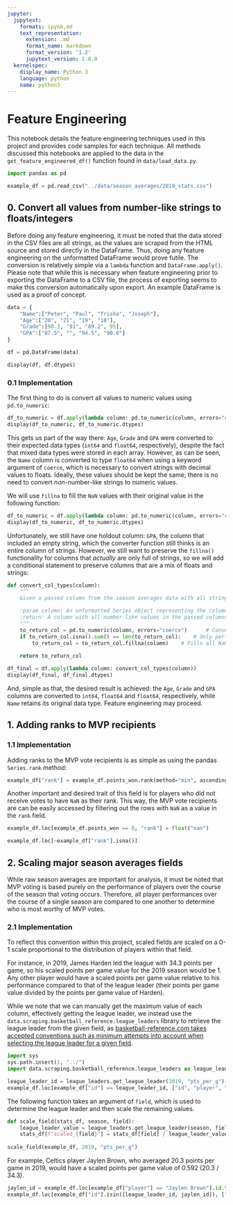 ```yaml
---
jupyter:
  jupytext:
    formats: ipynb,md
    text_representation:
      extension: .md
      format_name: markdown
      format_version: '1.2'
      jupytext_version: 1.8.0
  kernelspec:
    display_name: Python 3
    language: python
    name: python3
---
```


# Feature Engineering

This notebook details the feature engineering techniques used in this project and provides code samples for each technique. All methods discussed this notebooks are applied to the data in the `get_feature_engineered_df()` function found in `data/load_data.py`.

```python
import pandas as pd

example_df = pd.read_csv("../data/season_averages/2019_stats.csv")
```

## 0. Convert all values from number-like strings to floats/integers

Before doing any feature engineering, it must be noted that the data stored in the CSV files are all strings, as the values are scraped from the HTML source and stored directly in the DataFrame. Thus, doing any feature engineering on the unformatted DataFrame would prove futile. The conversion is relatively simple via a `lambda` function and `DataFrame.apply()`. Please note that while this is necessary when feature engineering prior to exporting the DataFrame to a CSV file, the process of exporting seems to make this conversion automatically upon export. An example DataFrame is used as a proof of concept.

```python
data = {
    "Name":["Peter", "Paul", "Trisha", "Joseph"],
    "Age":["20", "21", "19", "18"],
    "Grade":[90.3, "91", "89.2", 95],
    "GPA":["87.5", "", "94.5", "90.0"]
}

df = pd.DataFrame(data)
```

```python
display(df, df.dtypes)
```

### 0.1 Implementation

The first thing to do is convert all values to numeric values using `pd.to_numeric`:

```python
df_to_numeric = df.apply(lambda column: pd.to_numeric(column, errors="coerce"))
display(df_to_numeric, df_to_numeric.dtypes)
```

This gets us part of the way there: `Age`, `Grade` and `GPA` were converted to their expected data types (`int64` and `float64`, respectively), despite the fact that mixed data types were stored in each array. However, as can be seen, the `Name` column is converted to type `float64` when using a keyword argument of `coerce`, which is necessary to convert strings with decimal values to floats. Ideally, these values should be kept the same; there is no need to convert *non*-number-like strings to numeric values. 

We will use `fillna` to fill the `NaN` values with their original value in the following function:

```python
df_to_numeric = df.apply(lambda column: pd.to_numeric(column, errors="coerce").fillna(column))
display(df_to_numeric, df_to_numeric.dtypes)
```

Unfortunately, we still have one holdout column: `GPA`, the column that included an empty string, which the converter function still thinks is an entire column of strings. However, we still want to preserve the `fillna()` functionality for columns that *actually* are only full of strings, so we will add a conditional statement to preserve columns that are a mix of floats and strings:

```python
def convert_col_types(column):
    """
    Given a passed column from the season averages data with all string values, converts all number-like strings to floats or integers and returns a column holding the converted values. If a value stored is not number-like, then the original string value is still kept in its corresponding index.

    :param column: An unformatted Series object representing the column of a NBA season average statistics DataFrame.
    :return: A column with all number-like values in the passed columns converted to either integers or floats, with all other strings retaining their original value.
    """
    to_return_col = pd.to_numeric(column, errors="coerce")      # Converts all strings containing number-like values to floats or integers. All other values are filled with NaN
    if to_return_col.isna().sum() == len(to_return_col):    # Only performs `fillna()` for columns that are full of NaN values, or columns full of non number-like strings
        to_return_col = to_return_col.fillna(column)    # Fills all NaN values with their value from the original column
    
    return to_return_col
```

```python
df_final = df.apply(lambda column: convert_col_types(column))
display(df_final, df_final.dtypes)
```

And, simple as that, the desired result is achieved: the `Age`, `Grade` and `GPA` columns are converted to `int64`, `float64` and `float64`, respectively, while `Name` retains its original data type. Feature engineering may proceed.


## 1. Adding ranks to MVP recipients

### 1.1 Implementation 
Adding ranks to the MVP vote recipients is as simple as using the pandas `Series.rank` method:

```python
example_df["rank"] = example_df.points_won.rank(method="min", ascending=False)
```

Another important and desired trait of this field is for players who did not receive votes to have `NaN` as their rank. This way, the MVP vote recipients are can be easily accessed by filtering out the rows with `NaN` as a value in the `rank` field.

```python
example_df.loc[example_df.points_won == 0, "rank"] = float("nan")
```

```python
example_df.loc[~example_df["rank"].isna()]
```

## 2. Scaling major season averages fields

While raw season averages are important for analysis, it must be noted that MVP voting is based purely on the performance of players over the course of the season that voting occurs. Therefore, all player performances over the course of a single season are compared to one another to determine who is most worthy of MVP votes.

### 2.1 Implementation

To reflect this convention within this project, scaled fields are scaled on a 0-1 scale proportional to the distribution of players within that field. 

For instance, in 2019, James Harden led the league with 34.3 points per game, so his scaled points per game value for the 2019 season would be 1. Any other player would have a scaled points per game value relative to his performance compared to that of the league leader (their points per game value divided by the points per game value of Harden).

While we note that we can manually get the maximum value of each column, effectively getting the league leader, we instead use the `data.scraping.basketball_reference.league_leaders` library to retrieve the league leader from the given field, as [basketball-reference.com takes accepted conventions such as minimum attempts into account when selecting the league leader for a given field](https://www.basketball-reference.com/about/rate_stat_req.html).

```python
import sys
sys.path.insert(1, "../")
import data.scraping.basketball_reference.league_leaders as league_leaders
```

```python
league_leader_id = league_leaders.get_league_leader(2019, "pts_per_g")["player_id"]
example_df.loc[example_df["id"] == league_leader_id, ["id", "player", "team_id", "pts_per_g"]]
```

The following function takes an argument of `field`, which is used to determine the league leader and then scale the remaining values.

```python
def scale_field(stats_df, season, field):
    league_leader_value = league_leaders.get_league_leader(season, field)["value"]
    stats_df[f"scaled_{field}"] = stats_df[field] / league_leader_value   # league leader has value of 1, all other rows are a decimal value in range [0, 1)
    
scale_field(example_df, 2019, "pts_per_g")
```

For example, Celtics player Jaylen Brown, who averaged 20.3 points per game in 2019, would have a scaled points per game value of 0.592 (20.3 / 34.3).

```python
jaylen_id = example_df.loc[example_df["player"] == "Jaylen Brown"].id.tolist()[0]
example_df.loc[example_df["id"].isin([league_leader_id, jaylen_id]), ["id", "player", "team_id", "pts_per_g", "scaled_pts_per_g"]]
```
